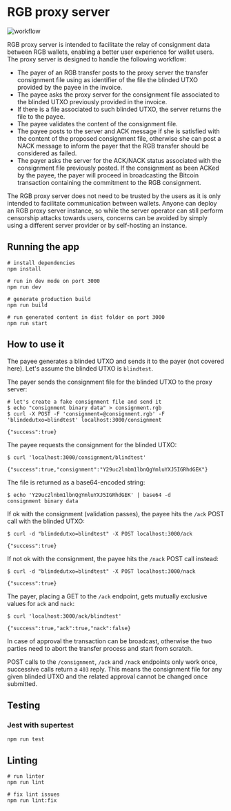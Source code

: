 # RGB proxy server

![workflow](https://user-images.githubusercontent.com/31323835/172648333-efd666c0-d8c3-48d8-b290-117c590c684c.png)

RGB proxy server is intended to facilitate the relay of consignment data
between RGB wallets, enabling a better user experience for wallet users. The
proxy server is designed to handle the following workflow:

- The payer of an RGB transfer posts to the proxy server the transfer
  consignment file using as identifier of the file the blinded UTXO provided by
  the payee in the invoice.
- The payee asks the proxy server for the consignment file associated to the
  blinded UTXO previously provided in the invoice.
- If there is a file associated to such blinded UTXO, the server returns the
  file to the payee.
- The payee validates the content of the consignment file.
- The payee posts to the server and ACK message if she is satisfied with the
  content of the proposed consignment file, otherwise she can post a NACK
  message to inform the payer that the RGB transfer should be considered as
  failed.
- The payer asks the server for the ACK/NACK status associated with the
  consignment file previously posted. If the consignment as been ACKed by the
  payee, the payer will proceed in broadcasting the Bitcoin transaction
  containing the commitment to the RGB consignment.

The RGB proxy server does not need to be trusted by the users as it is only
intended to facilitate communication between wallets.
Anyone can deploy an RGB proxy server instance, so while the server operator
can still perform censorship attacks towards users, concerns can be avoided by
simply using a different server provider or by self-hosting an instance.

## Running the app

```
# install dependencies
npm install

# run in dev mode on port 3000
npm run dev

# generate production build
npm run build

# run generated content in dist folder on port 3000
npm run start
```

## How to use it

The payee generates a blinded UTXO and sends it to the payer (not covered
here). Let's assume the blinded UTXO is `blindtest`.

The payer sends the consignment file for the blinded UTXO to the proxy server:
```
# let's create a fake consignment file and send it
$ echo "consignment binary data" > consignment.rgb
$ curl -X POST -F 'consignment=@consignment.rgb' -F 'blindedutxo=blindtest' localhost:3000/consignment

{"success":true}
```

The payee requests the consignment for the blinded UTXO:
```
$ curl 'localhost:3000/consignment/blindtest'

{"success":true,"consignment":"Y29uc2lnbm1lbnQgYmluYXJ5IGRhdGEK"}
```
The file is returned as a base64-encoded string:
```
$ echo 'Y29uc2lnbm1lbnQgYmluYXJ5IGRhdGEK' | base64 -d
consignment binary data
```

If ok with the consignment (validation passes), the payee hits the `/ack` POST
call with the blinded UTXO:
```
$ curl -d "blindedutxo=blindtest" -X POST localhost:3000/ack

{"success":true}
```

If not ok with the consignment, the payee hits the `/nack` POST call instead:
```
$ curl -d "blindedutxo=blindtest" -X POST localhost:3000/nack

{"success":true}
```

The payer, placing a GET to the `/ack` endpoint, gets mutually exclusive values
for `ack` and `nack`:
```
$ curl 'localhost:3000/ack/blindtest'

{"success":true,"ack":true,"nack":false}
```

In case of approval the transaction can be broadcast, otherwise the two parties
need to abort the transfer process and start from scratch.

POST calls to the `/consignment`, `/ack` and `/nack` endpoints only work once,
successive calls return a `403` reply. This means the consignment file for any
given blinded UTXO and the related approval cannot be changed once submitted.


## Testing

### Jest with supertest

```
npm run test
```

## Linting

```
# run linter
npm run lint

# fix lint issues
npm run lint:fix
```
